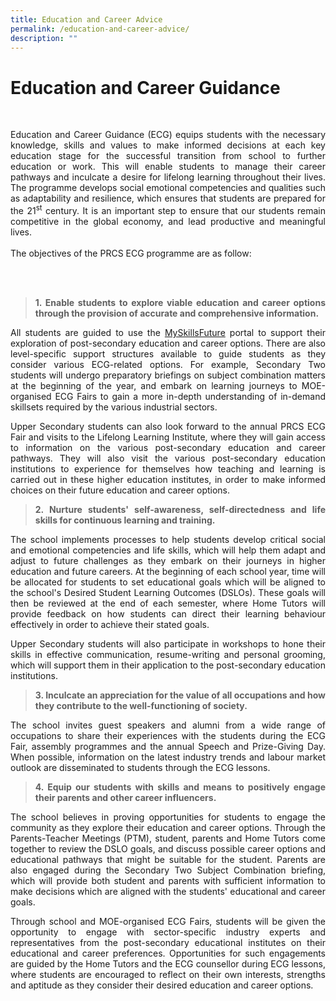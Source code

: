 ```yaml
---
title: Education and Career Advice
permalink: /education-and-career-advice/
description: ""
---
```

<h1>Education and Career Guidance</h1>
<div align="justify">
<br/><p>Education and Career Guidance (ECG) equips students with the necessary knowledge, skills and values to make informed decisions at each key education stage for the successful transition from school to further education or work. This will enable students to manage their career pathways and inculcate a desire for lifelong learning throughout their lives. The programme develops social emotional competencies and qualities such as adaptability and resilience, which ensures that students are prepared for the 21<sup>st</sup> century. It is an important step to ensure that our students remain competitive in the global economy, and lead productive and meaningful lives.<br/><br/>
The objectives of the PRCS ECG programme are as follow:</p>
<br /><br />
<blockquote>
<p><strong>1. </strong><strong>Enable students to explore viable education and career options through the provision of accurate and comprehensive information.</strong></p>
</blockquote>
<p>All students are guided to use the <a href="https://www.myskillsfuture.gov.sg/content/student/en/secondary.html" target="_blank" rel="noopener">MySkillsFuture</a> portal to support their exploration of post-secondary education and career options. There are also level-specific support structures available to guide students as they consider various ECG-related options. For example, Secondary Two students will undergo preparatory briefings on subject combination matters at the beginning of the year, and embark on learning journeys to MOE-organised ECG Fairs to gain a more in-depth understanding of in-demand skillsets required by the various industrial sectors.</p>
<p>Upper Secondary students can also look forward to the annual PRCS ECG Fair and visits to the Lifelong Learning Institute, where they will gain access to information on the various post-secondary education and career pathways. They will also visit the various post-secondary education institutions to experience for themselves how teaching and learning is carried out in these higher education institutes, in order to make informed choices on their future education and career options.</p>
<blockquote>
<p><strong>2. Nurture students' self-awareness, self-directedness and life skills for continuous learning and training.</strong></p>
</blockquote>
<p>The school implements processes to help students develop critical social and emotional competencies and life skills, which will help them adapt and adjust to future challenges as they embark on their journeys in higher education and future careers. At the beginning of each school year, time will be allocated for students to set educational goals which will be aligned to the school's Desired Student Learning Outcomes (DSLOs). These goals will then be reviewed at the end of each semester, where Home Tutors will provide feedback on how students can direct their learning behaviour effectively in order to achieve their stated goals.</p>
<p>Upper Secondary students will also participate in workshops to hone their skills in effective communication, resume-writing and personal grooming, which will support them in their application to the post-secondary education institutions. </p>
<blockquote>
<p><strong>3. Inculcate an appreciation for the value of all occupations and how they contribute to the well-functioning of society.</strong></p>
</blockquote>
<p>The school invites guest speakers and alumni from a wide range of occupations to share their experiences with the students during the ECG Fair, assembly programmes and the annual Speech and Prize-Giving Day. When possible, information on the latest industry trends and labour market outlook are disseminated to students through the ECG lessons. </p>
<blockquote>
<p><strong>4. Equip our students with skills and means to positively engage their parents and other career influencers.</strong></p>
</blockquote>
<p>The school believes in proving opportunities for students to engage the community as they explore their education and career options. Through the Parents-Teacher Meetings (PTM), student, parents and Home Tutors come together to review the DSLO goals, and discuss possible career options and educational pathways that might be suitable for the student. Parents are also engaged during the Secondary Two Subject Combination briefing, which will provide both student and parents with sufficient information to make decisions which are aligned with the students' educational and career goals.</p>
<p>Through school and MOE-organised ECG Fairs, students will be given the opportunity to engage with sector-specific industry experts and representatives from the post-secondary educational institutes on their educational and career preferences. Opportunities for such engagements are guided by the Home Tutors and the ECG counsellor during ECG lessons, where students are encouraged to reflect on their own interests, strengths and aptitude as they consider their desired education and career options.</p>
</div>